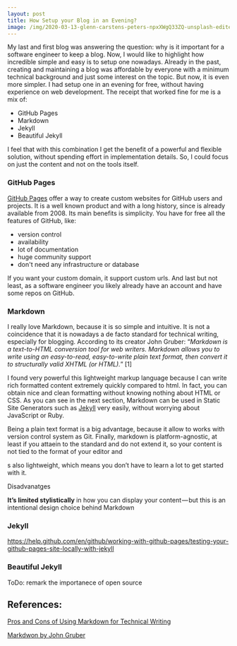 ```yaml
---
layout: post
title: How Setup your Blog in an Evening?
image: /img/2020-03-13-glenn-carstens-peters-npxXWgQ33ZQ-unsplash-edited.jpg
---
```


My last and first blog was answering the question: why is it important for a software engineer to keep a blog. Now, I would like to highlight how incredible simple and easy is to setup one nowadays. Already in the past, creating and maintaining a blog was affordable by everyone with a minimum technical background and just some interest on the topic. But now, it is even more simpler. I had setup one in an evening for free, without having experience on web development. The receipt that worked fine for me is a mix of:

- GitHub Pages
- Markdown
- Jekyll
- Beautiful Jekyll

I feel that with this combination I get the benefit of a powerful and flexible solution, without spending effort in implementation details. So, I could focus on just the content and not on the tools itself.

### GitHub Pages

[GitHub Pages](https://pages.github.com) offer a way to create custom websites for GitHub users and projects. It is a well known product and with a long history, since is already available from 2008. Its main benefits is simplicity. You have for free all the features of GitHub, like:

- version control
- availability
- lot of documentation
- huge community support
- don't need any infrastructure or database

If you want your custom domain, it support custom urls. And last but not least, as a software engineer you likely already have an account and have some repos on GitHub.

### Markdown

I really love Markdown, because it is so simple and intuitive. It is not a coincidence that it is nowadays a de facto standard for technical writing, especially for blogging. According to its creator John Gruber: “*Markdown is a text-to-HTML conversion tool for web writers. Markdown allows you to write using an easy-to-read, easy-to-write plain text format, then convert it to structurally valid XHTML (or HTML).*” [1]

I found very powerful this lightweight markup language because I can write rich formatted content extremely quickly compared to html. In fact, you can obtain nice and clean formatting without knowing nothing about HTML or CSS. As you can see in the next section, Markdown can be used in Static Site Generators such as [Jekyll](https://jekyllrb.com/) very easily, without worrying about JavaScript or Ruby. 

Being a plain text format is a big advantage, because it allow to works with version control system as Git. Finally, markdown is platform-agnostic, at least if you attaein to the standard and do not extend it, so your content is not tied to the format of your editor and 

s also lightweight, which means you don’t have to learn a lot to get started with it.



Disadvanatges

**It’s limited stylistically** in how you can display your content — but this is an intentional design choice behind Markdown





### Jekyll

https://help.github.com/en/github/working-with-github-pages/testing-your-github-pages-site-locally-with-jekyll

### Beautiful Jekyll





ToDo: remark the importanece of open source

## References:

[Pros and Cons of Using Markdown for Technical Writing](https://hackernoon.com/pros-and-cons-of-using-markdown-for-technical-writing-34f277418a8a)

[Markdwon by John Gruber](https://daringfireball.net/projects/markdown/)



